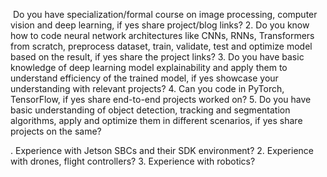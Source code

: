  Do you have specialization/formal course on image processing, computer vision and deep learning, if yes share project/blog links? 2. Do you know how to code neural network architectures like CNNs, RNNs, Transformers from scratch, preprocess dataset, train, validate, test and optimize model based on the result, if yes share the project links? 3. Do you have basic knowledge of deep learning model explainability and apply them to understand efficiency of the trained model, if yes showcase your understanding with relevant projects? 4. Can you code in PyTorch, TensorFlow, if yes share end-to-end projects worked on? 5. Do you have basic understanding of object detection, tracking and segmentation algorithms, apply and optimize them in different scenarios, if yes share projects on the same?

. Experience with Jetson SBCs and their SDK environment? 2. Experience with drones, flight controllers? 3. Experience with robotics?